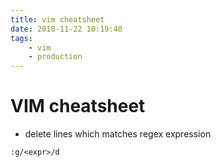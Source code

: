 ```yaml
---
title: vim cheatsheet
date: 2018-11-22 10:19:40
tags: 
    - vim
    - production
---
```

# VIM cheatsheet

- delete lines which matches regex expression

```
:g/<expr>/d
```